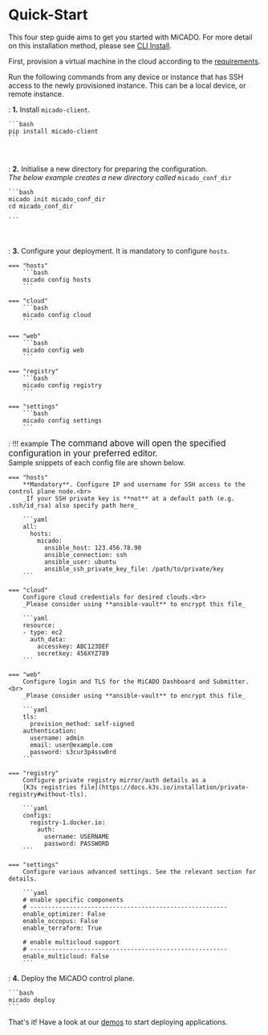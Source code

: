 # Quick-Start

This four step guide aims to get you started with MiCADO. For more detail on this installation
method, please see [CLI Install](cli-install.md).

First, provision a virtual machine in the cloud according to the [requirements](requirements.md#micado-control-plane).

Run the following commands from any device or instance that has SSH access to the newly provisioned instance. This can be a local device, or remote instance.


:   **1.** Install `micado-client`.

    ```bash
    pip install micado-client
    ```
<br>

:   **2.** Initialise a new directory for preparing the configuration. 
    <br>*The below example creates a new directory called* `micado_conf_dir`

    ```bash
    micado init micado_conf_dir
    cd micado_conf_dir

    ```
<br>

:   **3.** Configure your deployment. It is mandatory to configure `hosts`.

    === "hosts"
        ```bash
        micado config hosts
        ```

    === "cloud"
        ```bash
        micado config cloud 
        ```

    === "web"
        ```bash
        micado config web
        ```

    === "registry"
        ```bash
        micado config registry
        ```

    === "settings"
        ```bash
        micado config settings
        ```

:   !!! example
        <big>The command above will open the specified configuration in your preferred editor.</big>
        <br>Sample snippets of each config file are shown below.

    === "hosts"
        **Mandatory**. Configure IP and username for SSH access to the control plane node.<br>
        _If your SSH private key is **not** at a default path (e.g. .ssh/id_rsa) also specify path here_

        ```yaml
        all:
          hosts:
            micado:
              ansible_host: 123.456.78.90
              ansible_connection: ssh
              ansible_user: ubuntu
              ansible_ssh_private_key_file: /path/to/private/key
        ```

    === "cloud"
        Configure cloud credentials for desired clouds.<br>
        _Please consider using **ansible-vault** to encrypt this file_

        ```yaml
        resource:
        - type: ec2
          auth_data:
            accesskey: ABC123DEF
            secretkey: 456XYZ789
        ```

    === "web"
        Configure login and TLS for the MiCADO Dashboard and Submitter.<br>
        _Please consider using **ansible-vault** to encrypt this file_

        ```yaml
        tls:
          provision_method: self-signed
        authentication:
          username: admin
          email: user@example.com
          password: s3cur3p4ssw0rd
        ```

    === "registry"
        Configure private registry mirror/auth details as a
        [K3s registries file](https://docs.k3s.io/installation/private-registry#without-tls).

        ```yaml
        configs:
          registry-1.docker.io:
            auth:
              username: USERNAME
              password: PASSWORD
        ```

    === "settings"
        Configure various advanced settings. See the relevant section for details.

        ```yaml
        # enable specific components
        # -------------------------------------------------------
        enable_optimizer: False
        enable_occopus: False
        enable_terraform: True

        # enable multicloud support
        # -------------------------------------------------------
        enable_multicloud: False
        ```

: **4.** Deploy the MiCADO control plane.

    ```bash
    micado deploy
    ```

That's it! Have a look at our [demos](/demos/) to start deploying applications.